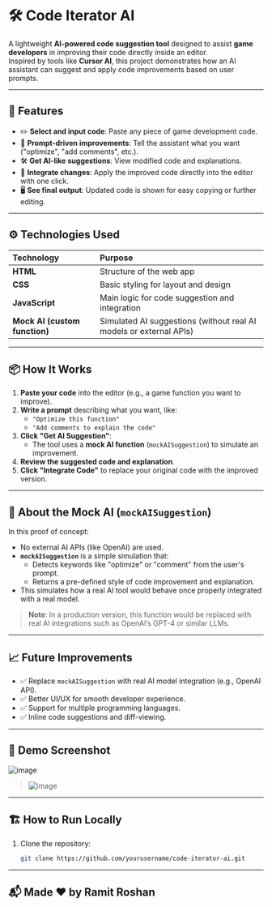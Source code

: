 # 🛠️ Code Iterator AI

A lightweight **AI-powered code suggestion tool** designed to assist **game developers** in improving their code directly inside an editor.  
Inspired by tools like **Cursor AI**, this project demonstrates how an AI assistant can suggest and apply code improvements based on user prompts.

---

## 🚀 Features

- ✏️ **Select and input code**: Paste any piece of game development code.
- 🧠 **Prompt-driven improvements**: Tell the assistant what you want ("optimize", "add comments", etc.).
- 🛠️ **Get AI-like suggestions**: View modified code and explanations.
- 🔄 **Integrate changes**: Apply the improved code directly into the editor with one click.
- 🖥️ **See final output**: Updated code is shown for easy copying or further editing.

---

## ⚙️ Technologies Used

| Technology | Purpose |
|:-----------|:--------|
| **HTML** | Structure of the web app |
| **CSS** | Basic styling for layout and design |
| **JavaScript** | Main logic for code suggestion and integration |
| **Mock AI (custom function)** | Simulated AI suggestions (without real AI models or external APIs) |

---

## 📦 How It Works

1. **Paste your code** into the editor (e.g., a game function you want to improve).
2. **Write a prompt** describing what you want, like:
   - `"Optimize this function"`
   - `"Add comments to explain the code"`
3. **Click "Get AI Suggestion"**:
   - The tool uses a **mock AI function** (`mockAISuggestion`) to simulate an improvement.
4. **Review the suggested code and explanation**.
5. **Click "Integrate Code"** to replace your original code with the improved version.

---

## 🧪 About the Mock AI (`mockAISuggestion`)

In this proof of concept:

- No external AI APIs (like OpenAI) are used.
- **`mockAISuggestion`** is a simple simulation that:
  - Detects keywords like "optimize" or "comment" from the user's prompt.
  - Returns a pre-defined style of code improvement and explanation.
- This simulates how a real AI tool would behave once properly integrated with a real model.

> **Note**: In a production version, this function would be replaced with real AI integrations such as OpenAI’s GPT-4 or similar LLMs.

---

## 📈 Future Improvements

- ✅ Replace `mockAISuggestion` with real AI model integration (e.g., OpenAI API).
- ✅ Better UI/UX for smooth developer experience.
- ✅ Support for multiple programming languages.
- ✅ Inline code suggestions and diff-viewing.

---

## 📸 Demo Screenshot


![image](https://github.com/user-attachments/assets/328827c4-deff-4acc-a2eb-ef433d7eaf3f)
> ![image](https://github.com/user-attachments/assets/f585c87d-6a64-467d-831a-894bb3981c7d)



---

## 🏗️ How to Run Locally

1. Clone the repository:
   ```bash
   git clone https://github.com/yourusername/code-iterator-ai.git

---

##  📬 Made ❤️ by Ramit Roshan
